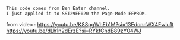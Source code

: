 ````
This code comes from Ben Eater channel.
I just applied it to SST29EE020 the Page-Mode EEPROM.
````
from video : 
https://youtu.be/K88pgWhEb1M?si=13EdonnWX4Fwlu1t
https://youtu.be/dLh1n2dErzE?si=RYkfCndB89zY04WJ
